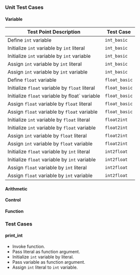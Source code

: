 ### Unit Test Cases

#### Variable

| Test Point Description                         | Test Case     |
| ---------------------------------------------- | ------------- |
| Define `int` variable                          | `int_basic`   |
| Initialize `int` variable by `int` literal     | `int_basic`   |
| Initialize `int` variable by `int` variable    | `int_basic`   |
| Assign `int` variable by `int` literal         | `int_basic`   |
| Assign `int` variable by `int` variable        | `int_basic`   |
| Define `float` variable                        | `float_basic` |
| Initialize `float` variable by `float` literal | `float_basic` |
| Initialize `float` variable by float` variable | `float_basic` |
| Assign `float` variable by `float` literal     | `float_basic` |
| Assign `float` variable by `float` variable    | `float_basic` |
| Initialize `int` variable by `float` literal   | `float2int`   |
| Initialize `int` variable by `float` variable  | `float2int`   |
| Assign `int` variable by `float` literal       | `float2int`   |
| Assign `int` variable by `float` variable      | `float2int`   |
| Initialize `float` variable by `int` literal   | `int2float`   |
| Initialize `float` variable by `int` variable  | `int2float`   |
| Assign `float` variable by `int` literal       | `int2float`   |
| Assign `float` variable by `int` variable      | `int2float`   |

#### Arithmetic

#### Control

#### Function



### Test Cases

#### print_int

- Invoke function.
- Pass literal as function argument.
- Initialize `int` variable by literal.
- Pass variable as function argument.
- Assign `int` literal to  `int` variable.
